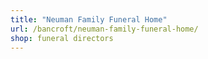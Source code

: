 ```yaml
---
title: "Neuman Family Funeral Home"
url: /bancroft/neuman-family-funeral-home/
shop: funeral directors
---
```

